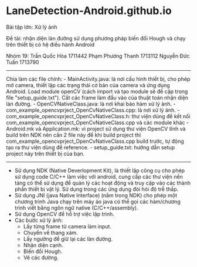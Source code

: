 # LaneDetection-Android.github.io

Bài tập lớn: Xử lý ảnh

Đề tài: nhận diện làn đường sử dụng phương pháp biến đổi Hough và chạy trên thiết bị có hệ điều hành Android

Nhóm 19: 
    Trần Quốc Hòa         1711442
    Phạm Phương Thanh     1713112
    Nguyễn Đức Tuấn       1713790
  
-----------------------------------------------------------------------------------------------------------------------

Chia làm các file chính:
    - MainActivity.java: là nơi cấu hình thiết bị, cho phép mở camera, thiết lập các trạng thái cơ bản của camera và ứng dụng Android. Load module openCV (cách import và tạo module sẽ đề cập trong file "setup_guide.txt"). Cắt các frame làm đầu vào của thuật toán nhận diện làn đường.
    - OpenCVNativeClass.java: là nơi khai báo hàm xử lý ảnh.
    - com_example_opencvprject_OpenCvNativeClass.cpp: là nơi xử lý ảnh.
    - com_example_opencvprject_OpenCvNativeClass.h: thư viện dùng để kết nối com_example_opencvprject_OpenCvNativeClass.cpp và các module khác
    - Android.mk và Application.mk: vì project sử dụng thư viện OpenCV tĩnh và build trên NDK nên cần 2 file này để khi build project thì com_example_opencvprject_OpenCvNativeClass.cpp build trước, tự động tạo ra thư viện dùng để reference.
     - setup_guide.txt: hướng dẫn setup project này trên thiết bị của bạn.
  
-----------------------------------------------------------------------------------------------------------------------

- Sử dụng NDK (Native Deverlopment Kit), là thiết lập công cụ cho phép sử dụng code C/C++ làm việc với android, cung cấp các thư viện nền tảng có thể sử dụng để quản lý các hoạt động và truy cập vào các thành phần thiết bị vật lý. Sử dụng trong các ứng dụng đòi hỏi độ trễ thấp.
- Sử dụng JNI (java Native Interface) (nằm trong NDK) cho phép một chương trình Java chạy trên máy ảo java có thể gọi các hàm/chương trình viết bằng ngôn ngữ native (C/C++/assembly).
- Sử dụng OpenCV để hỗ trợ việc lập trình.
- Các bước xử lý ảnh:
    + Lấy từng frame từ camera làm input.
    + Chuyển về thang xám.
    + Lấy ngưỡng để giữ lại các làn đường.
    + Nhận diện cạnh.
    + Biến đổi Hough.
    + Vẽ các đường.
  

